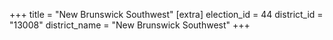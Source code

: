 +++
title = "New Brunswick Southwest"
[extra]
election_id = 44
district_id = "13008"
district_name = "New Brunswick Southwest"
+++
